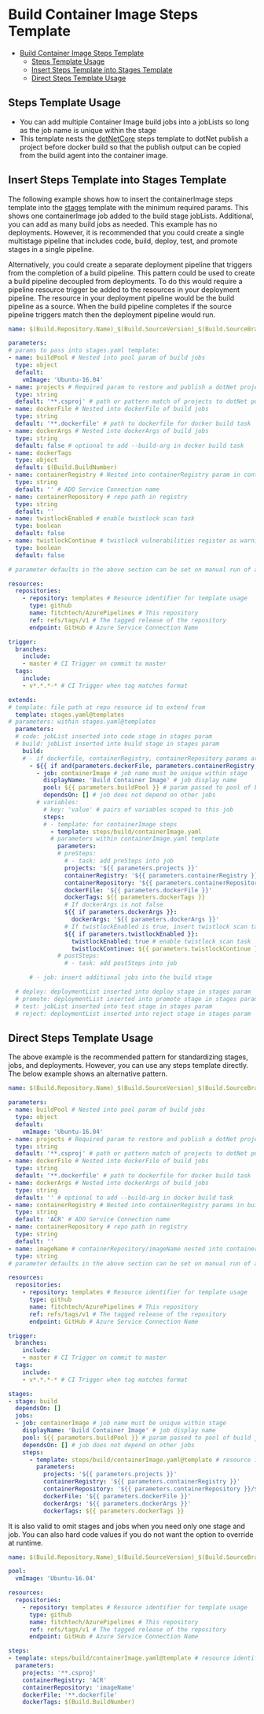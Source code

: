 # Build Container Image Steps Template

- [Build Container Image Steps Template](#build-container-image-steps-template)
  - [Steps Template Usage](#steps-template-usage)
  - [Insert Steps Template into Stages Template](#insert-steps-template-into-stages-template)
  - [Direct Steps Template Usage](#direct-steps-template-usage)

## Steps Template Usage

- You can add multiple Container Image build jobs into a jobLists so long as the job name is unique within the stage
- This template nests the [dotNetCore](dotNetCore.md) steps template to dotNet publish a project before docker build so that the publish output can be copied from the build agent into the container image.

## Insert Steps Template into Stages Template

The following example shows how to insert the containerImage steps template into the [stages](../../stages.md) template with the minimum required params. This shows one containerImage job added to the build stage jobLists. Additional, you can add as many build jobs as needed. This example has no deployments. However, it is recommended that you could create a single multistage pipeline that includes code, build, deploy, test, and promote stages in a single pipeline.

Alternatively, you could create a separate deployment pipeline that triggers from the completion of a build pipeline. This pattern could be used to create a build pipeline decoupled from deployments. To do this would require a pipeline resource trigger be added to the resources in your deployment pipeline. The resource in your deployment pipeline would be the build pipeline as a source. When the build pipeline completes if the source pipeline triggers match then the deployment pipeline would run.

```yml
name: $(Build.Repository.Name)_$(Build.SourceVersion)_$(Build.SourceBranchName) # name is the format for $(Build.BuildNumber)

parameters:
# params to pass into stages.yaml template:
- name: buildPool # Nested into pool param of build jobs
  type: object
  default: 
    vmImage: 'Ubuntu-16.04'
- name: projects # Required param to restore and publish a dotNet project
  type: string
  default: '**.csproj' # path or pattern match of projects to dotNet publish
- name: dockerFile # Nested into dockerFile of build jobs
  type: string
  default: '**.dockerfile' # path to dockerfile for docker build task
- name: dockerArgs # Nested into dockerArgs of build jobs
  type: string
  default: false # optional to add --build-arg in docker build task
- name: dockerTags
  type: object
  default: $(Build.BuildNumber)
- name: containerRegistry # Nested into containerRegistry param in containerImage job
  type: string
  default: '' # ADO Service Connection name
- name: containerRepository # repo path in registry
  type: string
  default: ''
- name: twistlockEnabled # enable twistlock scan task
  type: boolean
  default: false
- name: twistlockContinue # twistlock vulnerabilities register as warning instead of error in build stage
  type: boolean
  default: false

# parameter defaults in the above section can be set on manual run of a pipeline to override

resources:
  repositories:
    - repository: templates # Resource identifier for template usage
      type: github
      name: fitchtech/AzurePipelines # This repository
      ref: refs/tags/v1 # The tagged release of the repository
      endpoint: GitHub # Azure Service Connection Name

trigger:
  branches:
    include:
    - master # CI Trigger on commit to master
  tags:
    include:
    - v*.*.*-* # CI Trigger when tag matches format

extends:
# template: file path at repo resource id to extend from
  template: stages.yaml@templates
# parameters: within stages.yaml@templates
  parameters:
  # code: jobList inserted into code stage in stages param
  # build: jobList inserted into build stage in stages param
    build:
    # - if dockerfile, containerRegistry, containerRepository params are not null insert containerImage job into build stage
      - ${{ if and(parameters.dockerFile, parameters.containerRegistry, parameters.containerRepository) }}:
        - job: containerImage # job name must be unique within stage
          displayName: 'Build Container Image' # job display name
          pool: ${{ parameters.buildPool }} # param passed to pool of build jobs
          dependsOn: [] # job does not depend on other jobs
        # variables:
          # key: 'value' # pairs of variables scoped to this job
          steps:
          # - template: for containerImage steps
            - template: steps/build/containerImage.yaml
            # parameters within containerImage.yaml template
              parameters:
              # preSteps: 
                # - task: add preSteps into job
                projects: '${{ parameters.projects }}'
                containerRegistry: '${{ parameters.containerRegistry }}'
                containerRepository: '${{ parameters.containerRepository }}'
                dockerFile: '${{ parameters.dockerFile }}'
                dockerTags: ${{ parameters.dockerTags }}
                # If dockerArgs is not false
                ${{ if parameters.dockerArgs }}:
                  dockerArgs: '${{ parameters.dockerArgs }}'
                # If twistlockEnabled is true, insert twistlock scan task
                ${{ if parameters.twistlockEnabled }}:
                  twistlockEnabled: true # enable twistlock scan task
                  twistlockContinue: ${{ parameters.twistlockContinue }} # twistlock vulnerabilities register as warning instead of error in build stage
              # postSteps:
                # - task: add postSteps into job

      # - job: insert additional jobs into the build stage

  # deploy: deploymentList inserted into deploy stage in stages param
  # promote: deploymentList inserted into promote stage in stages param
  # test: jobList inserted into test stage in stages param
  # reject: deploymentList inserted into reject stage in stages param

```

## Direct Steps Template Usage

The above example is the recommended pattern for standardizing stages, jobs, and deployments. However, you can use any steps template directly. The below example shows an alternative pattern.

```yml
name: $(Build.Repository.Name)_$(Build.SourceVersion)_$(Build.SourceBranchName) # name is the format for $(Build.BuildNumber)

parameters:
- name: buildPool # Nested into pool param of build jobs
  type: object
  default:
    vmImage: 'Ubuntu-16.04'
- name: projects # Required param to restore and publish a dotNet project
  type: string
  default: '**.csproj' # path or pattern match of projects to dotNet publish
- name: dockerFile # Nested into dockerFile of build jobs
  type: string
  default: '**.dockerfile' # path to dockerfile for docker build task
- name: dockerArgs # Nested into dockerArgs of build jobs
  type: string
  default: '' # optional to add --build-arg in docker build task
- name: containerRegistry # Nested into containerRegistry params in build job
  type: string
  default: 'ACR' # ADO Service Connection name
- name: containerRepository # repo path in registry
  type: string
  default: ''
- name: imageName # containerRepository/imageName nested into containerRepository of containerImage jobs
  type: string
# parameter defaults in the above section can be set on manual run of a pipeline to override

resources:
  repositories:
    - repository: templates # Resource identifier for template usage
      type: github
      name: fitchtech/AzurePipelines # This repository
      ref: refs/tags/v1 # The tagged release of the repository
      endpoint: GitHub # Azure Service Connection Name

trigger:
  branches:
    include:
    - master # CI Trigger on commit to master
  tags:
    include:
    - v*.*.*-* # CI Trigger when tag matches format

stages:
- stage: build
  dependsOn: []
  jobs:
  - job: containerImage # job name must be unique within stage
    displayName: 'Build Container Image' # job display name
    pool: ${{ parameters.buildPool }} # param passed to pool of build jobs
    dependsOn: [] # job does not depend on other jobs
    steps:
      - template: steps/build/containerImage.yaml@template # resource identifier required as this is not extending from stages.yaml
        parameters:
          projects: '${{ parameters.projects }}'
          containerRegistry: '${{ parameters.containerRegistry }}'
          containerRepository: '${{ parameters.containerRepository }}/${{ parameters.imageName }}'
          dockerFile: '${{ parameters.dockerFile }}'
          dockerArgs: '${{ parameters.dockerArgs }}'
          dockerTags: ${{ parameters.dockerTags }}

```

It is also valid to omit stages and jobs when you need only one stage and job. You can also hard code values if you do not want the option to override at runtime.

```yml
name: $(Build.Repository.Name)_$(Build.SourceVersion)_$(Build.SourceBranchName) # name is the format for $(Build.BuildNumber)

pool:
  vmImage: 'Ubuntu-16.04'

resources:
  repositories:
    - repository: templates # Resource identifier for template usage
      type: github
      name: fitchtech/AzurePipelines # This repository
      ref: refs/tags/v1 # The tagged release of the repository
      endpoint: GitHub # Azure Service Connection Name

steps:
- template: steps/build/containerImage.yaml@template # resource identifier required as this is not extending from stages.yaml
  parameters:
    projects: '**.csproj'
    containerRegistry: 'ACR'
    containerRepository: 'imageName'
    dockerFile: '**.dockerfile'
    dockerTags: $(Build.BuildNumber)

```
